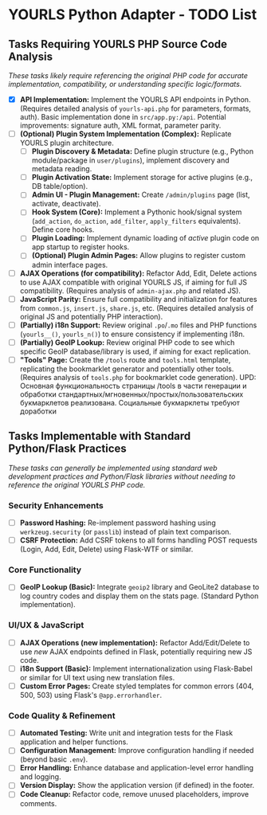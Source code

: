 # YOURLS Python Adapter - TODO List

## Tasks Requiring YOURLS PHP Source Code Analysis

*These tasks likely require referencing the original PHP code for accurate implementation, compatibility, or understanding specific logic/formats.*

- [x] **API Implementation:** Implement the YOURLS API endpoints in Python. (Requires detailed analysis of `yourls-api.php` for parameters, formats, auth). Basic implementation done in `src/app.py:/api`. Potential improvements: signature auth, XML format, parameter parity.
- [ ] **(Optional) Plugin System Implementation (Complex):** Replicate YOURLS plugin architecture.
    - [ ] **Plugin Discovery & Metadata:** Define plugin structure (e.g., Python module/package in `user/plugins`), implement discovery and metadata reading.
    - [ ] **Plugin Activation State:** Implement storage for active plugins (e.g., DB table/option).
    - [ ] **Admin UI - Plugin Management:** Create `/admin/plugins` page (list, activate, deactivate).
    - [ ] **Hook System (Core):** Implement a Pythonic hook/signal system (`add_action`, `do_action`, `add_filter`, `apply_filters` equivalents). Define core hooks.
    - [ ] **Plugin Loading:** Implement dynamic loading of *active* plugin code on app startup to register hooks.
    - [ ] **(Optional) Plugin Admin Pages:** Allow plugins to register custom admin interface pages.
- [ ] **AJAX Operations (for compatibility):** Refactor Add, Edit, Delete actions to use AJAX compatible with original YOURLS JS, if aiming for full JS compatibility. (Requires analysis of `admin-ajax.php` and related JS).
- [ ] **JavaScript Parity:** Ensure full compatibility and initialization for features from `common.js`, `insert.js`, `share.js`, etc. (Requires detailed analysis of original JS and potentially PHP interaction).
- [ ] **(Partially) i18n Support:** Review original `.po`/`.mo` files and PHP functions (`yourls__()`, `yourls_n()`) to ensure consistency if implementing i18n.
- [ ] **(Partially) GeoIP Lookup:** Review original PHP code to see which specific GeoIP database/library is used, if aiming for exact replication.
- [ ] **"Tools" Page:** Create the `/tools` route and `tools.html` template, replicating the bookmarklet generator and potentially other tools. (Requires analysis of `tools.php` for bookmarklet code generation). UPD: Основная функциональность страницы /tools в части генерации и обработки стандартных/мгновенных/простых/пользовательских букмарклетов реализована. Социальные букмарклеты требуют доработки

## Tasks Implementable with Standard Python/Flask Practices

*These tasks can generally be implemented using standard web development practices and Python/Flask libraries without needing to reference the original YOURLS PHP code.* 

### Security Enhancements

- [ ] **Password Hashing:** Re-implement password hashing using `werkzeug.security` (or `passlib`) instead of plain text comparison.
- [ ] **CSRF Protection:** Add CSRF tokens to all forms handling POST requests (Login, Add, Edit, Delete) using Flask-WTF or similar.

### Core Functionality

- [ ] **GeoIP Lookup (Basic):** Integrate `geoip2` library and GeoLite2 database to log country codes and display them on the stats page. (Standard Python implementation).

### UI/UX & JavaScript

- [ ] **AJAX Operations (new implementation):** Refactor Add/Edit/Delete to use *new* AJAX endpoints defined in Flask, potentially requiring new JS code.
- [ ] **i18n Support (Basic):** Implement internationalization using Flask-Babel or similar for UI text using new translation files.
- [ ] **Custom Error Pages:** Create styled templates for common errors (404, 500, 503) using Flask's `@app.errorhandler`.

### Code Quality & Refinement

- [ ] **Automated Testing:** Write unit and integration tests for the Flask application and helper functions.
- [ ] **Configuration Management:** Improve configuration handling if needed (beyond basic `.env`).
- [ ] **Error Handling:** Enhance database and application-level error handling and logging.
- [ ] **Version Display:** Show the application version (if defined) in the footer.
- [ ] **Code Cleanup:** Refactor code, remove unused placeholders, improve comments. 